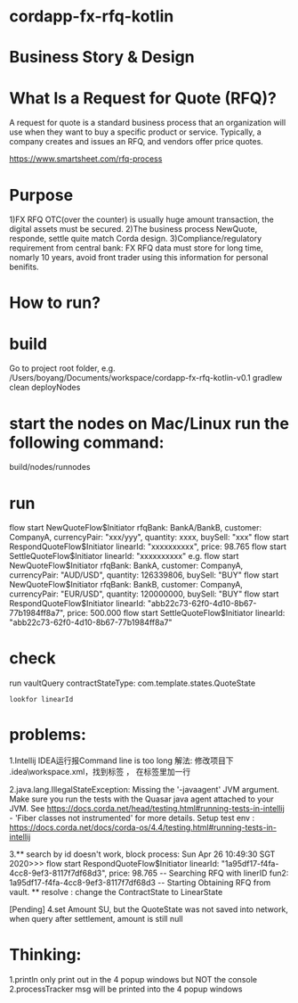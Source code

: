 # cordapp-fx-rfq-kotlin

# Business Story & Design
# What Is a Request for Quote (RFQ)?
A request for quote is a standard business process that an organization will use when they want to buy a specific product or service. Typically, a company creates and issues an RFQ, and vendors offer price quotes. 

https://www.smartsheet.com/rfq-process

# Purpose
1)FX RFQ OTC(over the counter) is usually huge amount transaction, the digital assets must be secured. 
2)The business process NewQuote, responde, settle quite match Corda design.
3)Compliance/regulatory requirement from central bank: 
  FX RFQ data must store for long time, nomarly 10 years, 
  avoid front trader using this information for personal benifits.

# How to run?
# build
Go to project root folder, e.g. /Users/boyang/Documents/workspace/cordapp-fx-rfq-kotlin-v0.1
gradlew clean deployNodes

# start the nodes on Mac/Linux run the following command: 
build/nodes/runnodes

# run
flow start NewQuoteFlow$Initiator rfqBank: BankA/BankB, customer: CompanyA, currencyPair: "xxx/yyy", quantity: xxxx, buySell: "xxx"
flow start RespondQuoteFlow$Initiator linearId: "xxxxxxxxxx", price: 98.765
flow start SettleQuoteFlow$Initiator linearId: "xxxxxxxxxx"
e.g.
flow start NewQuoteFlow$Initiator rfqBank: BankA, customer: CompanyA, currencyPair: "AUD/USD", quantity: 126339806, buySell: "BUY"
flow start NewQuoteFlow$Initiator rfqBank: BankB, customer: CompanyA, currencyPair: "EUR/USD", quantity: 120000000, buySell: "BUY"
flow start RespondQuoteFlow$Initiator linearId: "abb22c73-62f0-4d10-8b67-77b1984ff8a7", price: 500.000
flow start SettleQuoteFlow$Initiator linearId: "abb22c73-62f0-4d10-8b67-77b1984ff8a7"

# check
run vaultQuery contractStateType: com.template.states.QuoteState
    
    lookfor linearId

# problems:
1.Intellij IDEA运行报Command line is too long 解法:
修改项目下 .idea\workspace.xml，找到标签 <component name="PropertiesComponent"> ， 在标签里加一行  <property name="dynamic.classpath" value="true" />

2.java.lang.IllegalStateException: Missing the '-javaagent' JVM argument. Make sure you run the tests with the Quasar java agent attached to your JVM.
  See https://docs.corda.net/head/testing.html#running-tests-in-intellij - 'Fiber classes not instrumented' for more details.
  Setup test env : https://docs.corda.net/docs/corda-os/4.4/testing.html#running-tests-in-intellij  

3.** search by id doesn't work, block process:
Sun Apr 26 10:49:30 SGT 2020>>> flow start RespondQuoteFlow$Initiator linearId: "1a95df17-f4fa-4cc8-9ef3-8117f7df68d3", price: 98.765
 -- Searching RFQ with linerID fun2: 1a95df17-f4fa-4cc8-9ef3-8117f7df68d3 --
Starting
Obtaining RFQ from vault.
** resolve : change the ContractState to LinearState

[Pending]
4.set Amount SU, but the QuoteState was not saved into network, when query after settlement, amount is still null  
# Thinking:
1.println only print out in the 4 popup windows but NOT the console
2.processTracker msg will be printed into the 4 popup windows 
  
